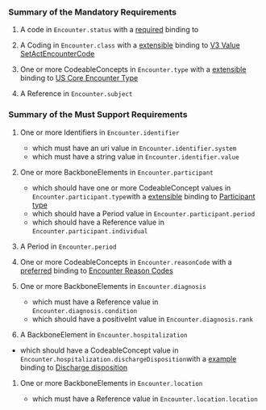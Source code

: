 
### Summary of the Mandatory Requirements



1.  A  code  in `Encounter.status`
with a [required](http://hl7.org/fhir/R4/terminologies.html#required)
 binding to [](http://hl7.org/fhir/ValueSet/encounter-status|4.0.0)

1.  A  Coding  in `Encounter.class`
with a [extensible](http://hl7.org/fhir/R4/terminologies.html#extensible)
 binding to [V3 Value SetActEncounterCode](http://terminology.hl7.org/ValueSet/v3-ActEncounterCode)

1. One or more CodeableConcepts  in `Encounter.type`
with a [extensible](http://hl7.org/fhir/R4/terminologies.html#extensible)
 binding to [US Core Encounter Type](http://hl7.org/fhir/us/core/ValueSet/us-core-encounter-type)

1.  A  Reference  in `Encounter.subject`


### Summary of the Must Support Requirements



1. One or more Identifiers  in `Encounter.identifier`

   - which must have an  uri value  in `Encounter.identifier.system`
   - which must have a  string value  in `Encounter.identifier.value`

1. One or more BackboneElements  in `Encounter.participant`

   - which should have one or more CodeableConcept values  in `Encounter.participant.type`with a [extensible](http://hl7.org/fhir/R4/terminologies.html#extensible)
 binding to [Participant type](http://hl7.org/fhir/ValueSet/encounter-participant-type)
   - which should have a  Period value  in `Encounter.participant.period`
   - which should have a  Reference value  in `Encounter.participant.individual`

1.  A  Period  in `Encounter.period`


1. One or more CodeableConcepts  in `Encounter.reasonCode`
with a [preferred](http://hl7.org/fhir/R4/terminologies.html#preferred)
 binding to [Encounter Reason Codes](http://hl7.org/fhir/ValueSet/encounter-reason)

1. One or more BackboneElements  in `Encounter.diagnosis`

   - which must have a  Reference value  in `Encounter.diagnosis.condition`
   - which should have a  positiveInt value  in `Encounter.diagnosis.rank`

1.  A  BackboneElement  in `Encounter.hospitalization`

   - which should have a  CodeableConcept value  in `Encounter.hospitalization.dischargeDisposition`with a [example](http://hl7.org/fhir/R4/terminologies.html#example)
 binding to [Discharge disposition](http://hl7.org/fhir/ValueSet/encounter-discharge-disposition)

1. One or more BackboneElements  in `Encounter.location`

   - which must have a  Reference value  in `Encounter.location.location`